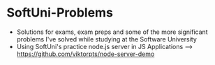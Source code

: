 # SoftUni-Problems
- Solutions for exams, exam preps and some of the more significant problems I've solved while studying at the Software University
- Using SoftUni's practice node.js server in JS Applications --> https://github.com/viktorpts/node-server-demo
